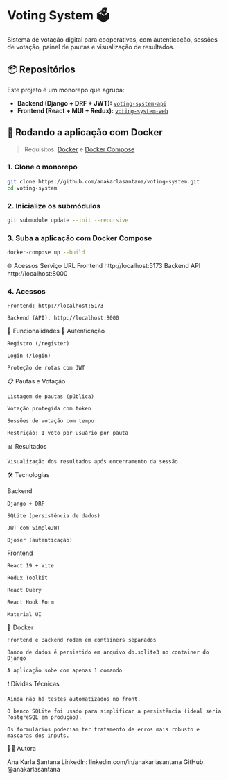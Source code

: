 # Voting System 🗳️

Sistema de votação digital para cooperativas, com autenticação, sessões de votação, painel de pautas e visualização de resultados.

## 📦 Repositórios

Este projeto é um monorepo que agrupa:

- **Backend (Django + DRF + JWT):** [`voting-system-api`](https://github.com/anakarlasantana/voting-system-api)
- **Frontend (React + MUI + Redux):** [`voting-system-web`](https://github.com/anakarlasantana/voting-system-web)

## 🚀 Rodando a aplicação com Docker

> Requisitos: [Docker](https://www.docker.com/) e [Docker Compose](https://docs.docker.com/compose/)

### 1. Clone o monorepo

```bash
git clone https://github.com/anakarlasantana/voting-system.git
cd voting-system
```

### 2. Inicialize os submódulos

```bash
git submodule update --init --recursive
```

### 3. Suba a aplicação com Docker Compose

```bash
docker-compose up --build
```

🌐 Acessos
Serviço URL
Frontend http://localhost:5173
Backend API http://localhost:8000

### 4. Acessos

    Frontend: http://localhost:5173

    Backend (API): http://localhost:8000

🧪 Funcionalidades
👤 Autenticação

    Registro (/register)

    Login (/login)

    Proteção de rotas com JWT

📋 Pautas e Votação

    Listagem de pautas (pública)

    Votação protegida com token

    Sessões de votação com tempo

    Restrição: 1 voto por usuário por pauta

📊 Resultados

    Visualização dos resultados após encerramento da sessão

🛠️ Tecnologias

Backend

    Django + DRF

    SQLite (persistência de dados)

    JWT com SimpleJWT

    Djoser (autenticação)

Frontend

    React 19 + Vite

    Redux Toolkit

    React Query

    React Hook Form

    Material UI

🐳 Docker

    Frontend e Backend rodam em containers separados

    Banco de dados é persistido em arquivo db.sqlite3 no container do Django

    A aplicação sobe com apenas 1 comando

❗ Dívidas Técnicas

    Ainda não há testes automatizados no front.

    O banco SQLite foi usado para simplificar a persistência (ideal seria PostgreSQL em produção).

    Os formulários poderiam ter tratamento de erros mais robusto e mascaras dos inputs.

🙋‍♀️ Autora

Ana Karla Santana
LinkedIn: linkedin.com/in/anakarlasantana
GitHub: @anakarlasantana
